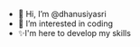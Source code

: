 - 👋 Hi, I’m @dhanusiyasri
- 👀 I’m interested in coding
- ✨️I'm here to develop my skills
<!---
dhanusiyasri/dhanusiyasri is a ✨ special ✨ repository because its `README.md` (this file) appears on your GitHub profile.
You can click the Preview link to take a look at your changes.
--->
